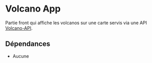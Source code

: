 # Volcano App

Partie front qui affiche les volcanos sur une carte servis via une API [Volcano-API](https://github.com/benoitsemifir/Volcano-api).

## Dépendances

- Aucune